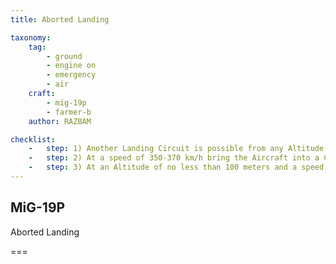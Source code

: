 ```yaml
---
title: Aborted Landing

taxonomy:
    tag:
        - ground
        - engine on
        - emergency
        - air
    craft: 
        - mig-19p
        - farmer-b
    author: RAZBAM

checklist:
    -   step: 1) Another Landing Circuit is possible from any Altitude down to Touchdown. If the Pilot decides to Go-Around, the Engine RPM must be increased to Nominal or Military Power.
    -   step: 2) At a speed of 350-370 km/h bring the Aircraft into a Climb, Retract the Landing Gear and put the Flaps in the Take-Off (15o) Position.
    -   step: 3) At an Altitude of no less than 100 meters and a speed up to 500 km/h, Retract the Flaps and Go Around for another Landing attempt.
---
```


## MiG-19P 
Aborted Landing

===


